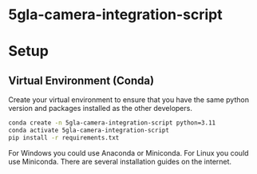 # 5gla-camera-integration-script

# Setup

## Virtual Environment (Conda)

Create your virtual environment to ensure that you have the same python version and packages installed as the other
developers.

```bash
conda create -n 5gla-camera-integration-script python=3.11
conda activate 5gla-camera-integration-script
pip install -r requirements.txt
```

For Windows you could use Anaconda or Miniconda. For Linux you could use Miniconda. There are several installation
guides on the internet.